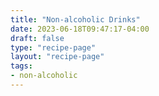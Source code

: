 ```yaml
---
title: "Non-alcoholic Drinks"
date: 2023-06-18T09:47:17-04:00
draft: false
type: "recipe-page"
layout: "recipe-page"
tags:
- non-alcoholic
---
```


